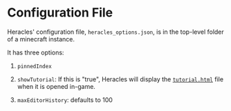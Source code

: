 # Configuration File

Heracles' configuration file, `heracles_options.json`, is in the top-level folder of a minecraft instance.

It has three options:

1. `pinnedIndex`

2. `showTutorial`: If this is "true", Heracles will display the [`tutorial.html`](Tutorial-html.md) file when it is opened in-game.

3. `maxEditorHistory`: defaults to 100